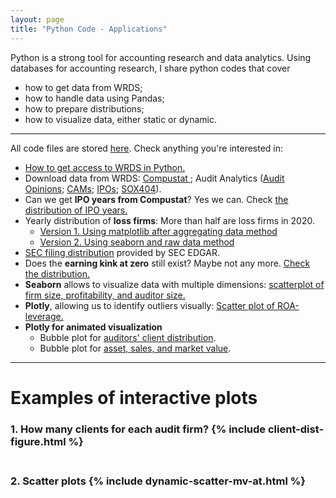 ```yaml
---
layout: page
title: "Python Code - Applications"
---
```

Python is a strong tool for accounting research and data analytics. Using databases for accounting research, I share python codes that cover <br> 
* how to get data from WRDS;<br>
* how to handle data using Pandas;<br>
* how to prepare distributions;<br>
* how to visualize data, either static or dynamic.<br>

---

All code files are stored <a href="https://github.com/jaeyoonyu/jaeyoonyu.github.io/blob/main/_code" target="_blank">here</a>. Check anything you're interested in:

* [How to get access to WRDS in Python.](https://nbviewer.org/github/jaeyoonyu/jaeyoonyu.github.io/blob/main/_code/wrds-intro.ipynb)<br/>
* Download data from WRDS: [Compustat ](https://nbviewer.org/github/jaeyoonyu/jaeyoonyu.github.io/blob/main/_code/wrds-download-compustat.ipynb); Audit Analytics ([Audit Opinions](https://nbviewer.org/github/jaeyoonyu/jaeyoonyu.github.io/blob/main/_code/wrds-download-compustat.ipynb); [CAMs](https://nbviewer.org/github/jaeyoonyu/jaeyoonyu.github.io/blob/main/_code/wrds-download-AuditAnalytics-CAM.ipynb); [IPOs](https://nbviewer.org/github/jaeyoonyu/jaeyoonyu.github.io/blob/main/_code/wrds-download-AuditAnalytics-ipo.ipynb); [SOX404](https://nbviewer.org/github/jaeyoonyu/jaeyoonyu.github.io/blob/main/_code/wrds-download-AuditAnalytics-sox404)).<br/>
* Can we get <b>IPO years from Compustat</b>? Yes we can. Check [the distribution of IPO years.](https://nbviewer.org/github/jaeyoonyu/jaeyoonyu.github.io/blob/main/_code/Compustat-ipodate.ipynb)<br/>
* Yearly distribution of <b>loss firms</b>: More than half are loss firms in 2020.<br>
    * [Version 1. Using matplotlib after aggregating data method](https://nbviewer.org/github/jaeyoonyu/jaeyoonyu.github.io/blob/main/_code/compustat-loss-firm-distribution-v1.ipynb) <br>
    * [Version 2. Using seaborn and raw data method](https://nbviewer.org/github/jaeyoonyu/jaeyoonyu.github.io/blob/main/_code/compustat-loss-firm-distribution-v2.ipynb) <br>
* [SEC filing distribution](https://nbviewer.org/github/jaeyoonyu/jaeyoonyu.github.io/blob/main/_code/SEC_filings_dist.ipynb) provided by SEC EDGAR.<br/>
* Does the <b>earning kink at zero</b> still exist? Maybe not any more. [Check the distribution.](https://nbviewer.org/github/jaeyoonyu/jaeyoonyu.github.io/blob/main/_code/is-there-kink-around-zero.ipynb)<br/>
* <b>Seaborn</b> allows to visualize data with multiple dimensions: [scatterplot of firm size, profitability, and auditor size.](https://nbviewer.org/github/jaeyoonyu/jaeyoonyu.github.io/blob/main/_code/sctterplot-ROA-size-Big4.ipynb)<br/>
* <b>Plotly</b>, allowing us to identify outliers visually: [Scatter plot of ROA-leverage.](https://rawcdn.githack.com/jaeyoonyu/blog-posting/6bfcbbd164951cd69941ee2a33b779f5d519c769/plotly-hovering.html)<br/>
* <b>Plotly for animated visualization</b><br>
    * Bubble plot for [auditors' client distribution](https://nbviewer.org/github/jaeyoonyu/jaeyoonyu.github.io/blob/main/_code/audit-analytics-client-distribution.ipynb).<br/>
    * Bubble plot for [asset, sales, and market value](https://nbviewer.org/github/jaeyoonyu/jaeyoonyu.github.io/blob/main/_code/compustat-bubble-plot-animation.ipynb).
    
    
    



---
<h1>Examples of interactive plots</h1> 
<h3> 1. How many clients for each audit firm? 
{% include client-dist-figure.html %}

<br>
<br>
<h3> 2. Scatter plots
{% include dynamic-scatter-mv-at.html %}


<!-- To render HTML and get a link:
https://raw.githack.com/
-->

<!-- To render .ipynb with dynamic plots:
Use nbviewer
-->
